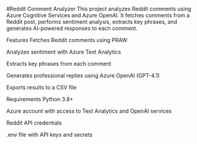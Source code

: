 #Reddit Comment Analyzer
This project analyzes Reddit comments using Azure Cognitive Services and Azure OpenAI. It fetches comments from a Reddit post, performs sentiment analysis, extracts key phrases, and generates AI-powered responses to each comment.

Features
Fetches Reddit comments using PRAW

Analyzes sentiment with Azure Text Analytics

Extracts key phrases from each comment

Generates professional replies using Azure OpenAI (GPT-4.1)

Exports results to a CSV file

Requirements
Python 3.8+

Azure account with access to Text Analytics and OpenAI services

Reddit API credentials

.env file with API keys and secrets
